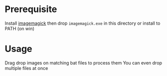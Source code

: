
# Prerequisite
Install [imagemagick](https://imagemagick.org/script/download.php)
then drop ``imagemagick.exe`` in this directory or install to PATH (on win)

# Usage
Drag drop images on matching bat files to process them
You can even drop multiple files at once
